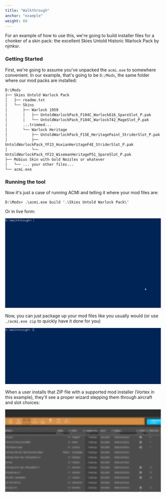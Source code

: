 ```yaml
---
title: "Walkthrough"
anchor: "example"
weight: 60
---
```


For an example of how to use this, we're going to build installer files for a chonker of a skin pack: the excellent Skies Untold Historic Warlock Pack by njmksr.

### Getting Started

First, we're going to assume you've unpacked the `acmi.exe` to somewhere convenient. In our example, that's going to be `D:/Mods`, the same folder where our mod packs are installed:

```text
D:\Mods
├── Skies Untold Warlock Pack
│   ├── readme.txt
│   └── Skins
│       ├── Warlock 1959
│       │   ├── UntoldWarlockPack_F104C_Warlock616_SpareSlot_P.pak
│       │   └── UntoldWarlockPack_F104C_Warlock742_MageSlot_P.pak
│       ...trimmed...
│       └── Warlock Heritage
│           ├── UntoldWarlockPack_F15E_HeritagePaint_StriderSlot_P.pak
│           ├── UntoldWarlockPack_YF23_HuxianHeritageF4E_StriderSlot_P.pak
│           └── UntoldWarlockPack_YF23_WisemanHeritageP51_SpareSlot_P.pak
├── Mobius Skin with Gold Nozzles or whatever
│   └── ... your other files...
└── acmi.exe
```

### Running the tool

Now it's just a case of running ACMI and telling it where your mod files are:

```text
D:\Mods> .\acmi.exe build '.\Skies Untold Warlock Pack\'
```
Or in live form:

![walkthrough](/acmi.gif)

Now, you can just package up your mod files like you usually would (or use `./acmi.exe zip` to quickly have it done for you)

![acmi zip](/acmi-zip.gif)

When a user installs that ZIP file with a supported mod installer (Vortex in this example), they'll see a proper wizard stepping them through aircraft and slot choices:

![fomod installer](/ac-fomod-min.gif)